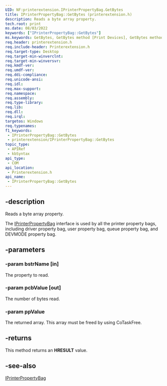 ```yaml
---
UID: NF:printerextension.IPrinterPropertyBag.GetBytes
title: IPrinterPropertyBag::GetBytes (printerextension.h)
description: Reads a byte array property.
tech.root: print
ms.date: 08/03/2022
keywords: ["IPrinterPropertyBag::GetBytes"]
ms.keywords: GetBytes, GetBytes method [Print Devices], GetBytes method [Print Devices],IPrinterPropertyBag interface, IPrinterPropertyBag interface [Print Devices],GetBytes method, IPrinterPropertyBag.GetBytes, IPrinterPropertyBag::GetBytes, print.iprinterpropertybag_getbytes, printerextension/IPrinterPropertyBag::GetBytes
req.header: printerextension.h
req.include-header: Printerextension.h
req.target-type: Desktop
req.target-min-winverclnt: 
req.target-min-winversvr: 
req.kmdf-ver: 
req.umdf-ver: 
req.ddi-compliance: 
req.unicode-ansi: 
req.idl: 
req.max-support: 
req.namespace: 
req.assembly: 
req.type-library: 
req.lib: 
req.dll: 
req.irql: 
targetos: Windows
req.typenames: 
f1_keywords:
 - IPrinterPropertyBag::GetBytes
 - printerextension/IPrinterPropertyBag::GetBytes
topic_type:
 - APIRef
 - kbSyntax
api_type:
 - COM
api_location:
 - Printerextension.h
api_name:
 - IPrinterPropertyBag::GetBytes
---
```


## -description

Reads a byte array property.

The [IPrinterPropertyBag](/windows-hardware/drivers/ddi/printerextension/nn-printerextension-iprinterpropertybag) interface is used by all the printer property bags, including driver property bag, user property bag, queue property bag, and DEVMODE property bag.

## -parameters

### -param bstrName [in]

The property to read.

### -param pcbValue [out]

The number of bytes read.

### -param ppValue

The returned array. This array must be freed by using CoTaskFree.

## -returns

This method returns an **HRESULT** value.

## -see-also

[IPrinterPropertyBag](/windows-hardware/drivers/ddi/printerextension/nn-printerextension-iprinterpropertybag)
